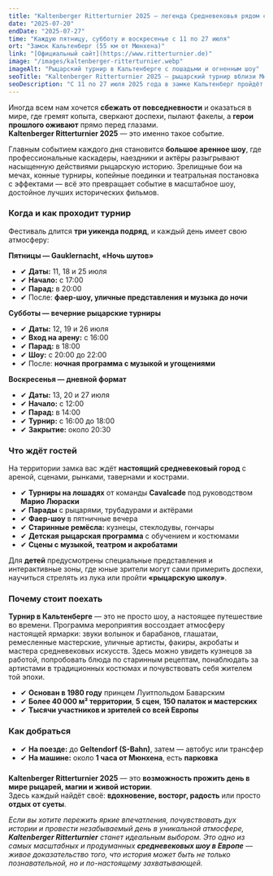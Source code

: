 ```yaml
---
title: "Kaltenberger Ritterturnier 2025 — легенда Средневековья рядом с Мюнхеном"
date: "2025-07-20"
endDate: "2025-07-27"
time: "Каждую пятницу, субботу и воскресенье с 11 по 27 июля"
ort: "Замок Кальтенберг (55 км от Мюнхена)"
link: "[Официальный сайт](https://www.ritterturnier.de)"
image: "/images/kaltenberger-ritterturnier.webp"
imageAlt: "Рыцарский турнир в Кальтенберге с лошадьми и огненным шоу"
seoTitle: "Kaltenberger Ritterturnier 2025 — рыцарский турнир вблизи Мюнхена"
seoDescription: "С 11 по 27 июля 2025 года в замке Кальтенберг пройдёт крупнейший в Европе рыцарский турнир с парадами, фаер-шоу и средневековой атмосферой."
---
```


Иногда всем нам хочется **сбежать от повседневности** и оказаться в мире, где гремят копыта, сверкают доспехи, пылают факелы, а **герои прошлого оживают** прямо перед глазами.  
**Kaltenberger Ritterturnier 2025** — это именно такое событие.

Главным событием каждого дня становится **большое аренное шоу**, где профессиональные каскадеры, наездники и актёры разыгрывают насыщенную действиями рыцарскую историю. Зрелищные бои на мечах, конные турниры, копейные поединки и театральная постановка с эффектами — всё это превращает событие в масштабное шоу, достойное лучших исторических фильмов.

### Когда и как проходит турнир

Фестиваль длится **три уикенда подряд**, и каждый день имеет свою атмосферу:

**Пятницы — Gauklernacht, «Ночь шутов»**  
- ✔ **Даты:** 11, 18 и 25 июля  
- ✔ **Начало:** с 17:00  
- ✔ **Парад:** в 20:00  
- ✔ После: **фаер-шоу, уличные представления и музыка до ночи**

**Субботы — вечерние рыцарские турниры**  
- ✔ **Даты:** 12, 19 и 26 июля  
- ✔ **Вход на арену:** с 16:00  
- ✔ **Парад:** в 18:00  
- ✔ **Шоу:** с 20:00 до 22:00  
- ✔ После: **ночная программа с музыкой и угощениями**

**Воскресенья — дневной формат**  
- ✔ **Даты:** 13, 20 и 27 июля  
- ✔ **Начало:** с 12:00  
- ✔ **Парад:** в 14:00  
- ✔ **Турнир:** с 16:00 до 18:00  
- ✔ **Закрытие:** около 20:30

### Что ждёт гостей

На территории замка вас ждёт **настоящий средневековый город** с ареной, сценами, рынками, тавернами и кострами.

- ✔ **Турниры на лошадях** от команды **Cavalcade** под руководством **Марио Люраски**
- ✔ **Парады** с рыцарями, трубадурами и актёрами
- ✔ **Фаер-шоу** в пятничные вечера
- ✔ **Старинные ремёсла:** кузнецы, стеклодувы, гончары
- ✔ **Детская рыцарская программа** с обучением и костюмами
- ✔ **Сцены с музыкой, театром и акробатами**

Для **детей** предусмотрены специальные представления и интерактивные зоны, где юные зрители могут сами примерить доспехи, научиться стрелять из лука или пройти **«рыцарскую школу»**.

### Почему стоит поехать

**Турнир в Кальтенберге** — это не просто шоу, а настоящее путешествие во времени. Программа мероприятия воссоздает атмосферу настоящей ярмарки: звуки волынок и барабанов, глашатаи, ремесленные мастерские, уличные артисты, факиры, акробаты и мастера средневековых искусств. Здесь можно увидеть кузнецов за работой, попробовать блюда по старинным рецептам, понаблюдать за артистами в традиционных костюмах и почувствовать себя жителем той эпохи. 

- ✔ **Основан в 1980 году** принцем Луитпольдом Баварским  
- ✔ **Более 40 000 м² территории**, **5 сцен**, **150 палаток и мастерских**  
- ✔ **Тысячи участников и зрителей со всей Европы**

### Как добраться

- ✔ **На поезде:** до **Geltendorf (S-Bahn)**, затем — автобус или трансфер  
- ✔ **На машине:** около **1 часа от Мюнхена**, есть **парковка**

###

**Kaltenberger Ritterturnier 2025** — это **возможность прожить день в мире рыцарей, магии и живой истории**.  
Здесь каждый найдёт своё: **вдохновение, восторг, радость** или просто **отдых от суеты**.  

_Если вы хотите пережить яркие впечатления, почувствовать дух истории и провести незабываемый день в уникальной атмосфере, **Kaltenberger Ritterturnier** станет идеальным выбором. Это одно из самых масштабных и продуманных **средневековых шоу в Европе** — живое доказательство того, что история может быть не только познавательной, но и по-настоящему захватывающей._
